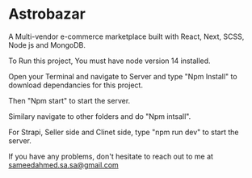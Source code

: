 ﻿# Astrobazar

A Multi-vendor e-commerce marketplace built with React, Next, SCSS, Node js and MongoDB.

To Run this project, You must have node version 14 installed.

Open your Terminal and navigate to Server and type "Npm Install" to download dependancies for this project.

Then "Npm start" to start the server.

Similary navigate to other folders and do "Npm intsall".

For Strapi, Seller side and Clinet side, type "npm run dev" to start the server.

If you have any problems, don't hesitate to reach out to me at sameedahmed.sa.sa@gmail.com
